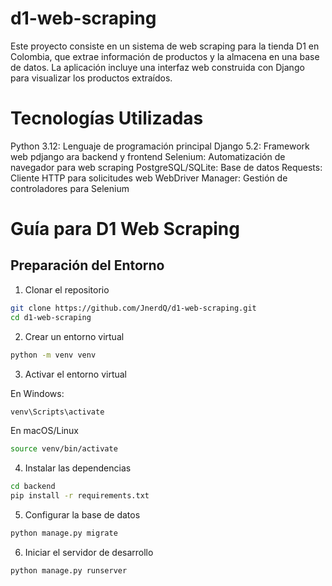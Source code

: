 # d1-web-scraping
Este proyecto consiste en un sistema de web scraping para la tienda D1 en Colombia, que extrae información de productos y la almacena en una base de datos. La aplicación incluye una interfaz web construida con Django para visualizar los productos extraídos.

# Tecnologías Utilizadas

Python 3.12: Lenguaje de programación principal
Django 5.2: Framework web pdjango ara backend y frontend
Selenium: Automatización de navegador para web scraping
PostgreSQL/SQLite: Base de datos
Requests: Cliente HTTP para solicitudes web
WebDriver Manager: Gestión de controladores para Selenium

# Guía  para D1 Web Scraping

## Preparación del Entorno


1. Clonar el repositorio
```bash
git clone https://github.com/JnerdQ/d1-web-scraping.git
cd d1-web-scraping
```
2. Crear un entorno virtual
```bash
python -m venv venv
```
3. Activar el entorno virtual

En Windows:
```bash
venv\Scripts\activate
```
En macOS/Linux
```bash
source venv/bin/activate
```
4. Instalar las dependencias
```bash
cd backend
pip install -r requirements.txt
```
5. Configurar la base de datos
```bash
python manage.py migrate
```
6. Iniciar el servidor de desarrollo
```bash
python manage.py runserver
```